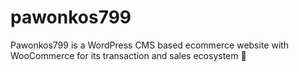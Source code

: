 # pawonkos799
Pawonkos799 is a WordPress CMS based ecommerce website with WooCommerce for its transaction and sales ecosystem 🍔
